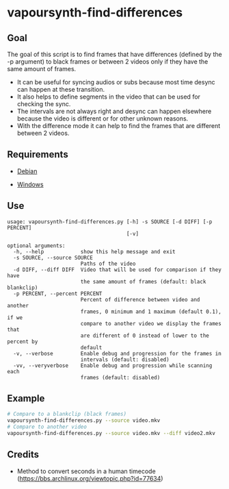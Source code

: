 # vapoursynth-find-differences

## Goal

The goal of this script is to find frames that have differences (defined by the -p argument) to black frames or between 2 videos only if they have the same amount of frames.

- It can be useful for syncing audios or subs because most time desync can happen at these transition.
- It also helps to define segments in the video that can be used for checking the sync.
- The intervals are not always right and desync can happen elsewhere because the video is different or for other unknown reasons.
- With the difference mode it can help to find the frames that are different between 2 videos.

## Requirements

* [Debian](DEBIAN.md)

* [Windows](WINDOWS.md)

## Use

```
usage: vapoursynth-find-differences.py [-h] -s SOURCE [-d DIFF] [-p PERCENT]
                                       [-v]

optional arguments:
  -h, --help            show this help message and exit
  -s SOURCE, --source SOURCE
                        Paths of the video
  -d DIFF, --diff DIFF  Video that will be used for comparison if they have
                        the same amount of frames (default: black blankclip)
  -p PERCENT, --percent PERCENT
                        Percent of difference between video and another
                        frames, 0 minimum and 1 maximum (default 0.1), if we
                        compare to another video we display the frames that
                        are different of 0 instead of lower to the percent by
                        default
  -v, --verbose         Enable debug and progression for the frames in
                        intervals (default: disabled)
  -vv, --veryverbose    Enable debug and progression while scanning each
                        frames (default: disabled)
```

## Example

```bash
# Compare to a blankclip (black frames)
vapoursynth-find-differences.py --source video.mkv
# Compare to another video
vapoursynth-find-differences.py --source video.mkv --diff video2.mkv
```

## Credits

* Method to convert seconds in a human timecode (https://bbs.archlinux.org/viewtopic.php?id=77634)

